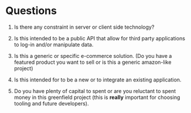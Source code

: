 # Questions

1. Is there any constraint in server or client side technology?

2. Is this intended to be a public API that allow for third party applications to
log-in and/or manipulate data.

3. Is this a generic or specific e-commerce solution. (Do you have a featured
product you want to sell or is this a generic amazon-like project)

4. Is this intended for to be a new or to integrate an existing application.

5. Do you have plenty of capital to spent or are you reluctant to spent money
in this greenfield project (this is **really** important for choosing tooling and
future developers).

